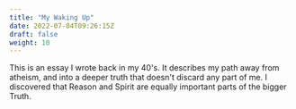 ```yaml
---
title: "My Waking Up"
date: 2022-07-04T09:26:15Z
draft: false
weight: 10
---
```

This is an essay I wrote back in my 40's. It describes my path away from atheism, and into a deeper truth that doesn't discard any part of me. I discovered that Reason and Spirit are equally important parts of the bigger Truth.
